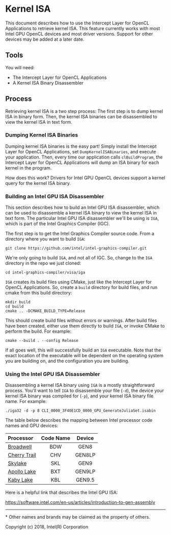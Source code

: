 # Kernel ISA

This document describes how to use the Intercept Layer for OpenCL Applications to
retrieve kernel ISA.  This feature currently works with most Intel GPU OpenCL
devices and most driver versions.  Support for other devices may be added at a
later date.

## Tools

You will need:

* The Intercept Layer for OpenCL Applications
* A Kernel ISA Binary Disassembler

## Process

Retrieving kernel ISA is a two step process:  The first step is to dump kernel
ISA in binary form.  Then, the kernel ISA binaries can be disassembled to view
the kernel ISA in text form.

### Dumping Kernel ISA Binaries

Dumping kernel ISA binaries is the easy part!  Simply install the Intercept
Layer for OpenCL Applications, set `DumpKernelISABinaries`, and execute your
application.  Then, every time our application calls `clBuildProgram`, the
Intercept Layer for OpenCL Applications will dump an ISA binary for each
kernel in the program.

How does this work?  Drivers for Intel GPU OpenCL devices support a kernel
query for the kernel ISA binary.

### Building an Intel GPU ISA Disassembler

This section describes how to build an Intel GPU ISA disassembler, which can
be used to disassemble a kernel ISA binary to view the kernel ISA in text form.
The particular Intel GPU ISA disassembler we'll be using is `IGA`, which is
part of the Intel Graphics Compiler (IGC).

The first step is to get the Intel Graphics Compiler source code.  From a
directory where you want to build `IGA`:

    git clone https://github.com/intel/intel-graphics-compiler.git

We're only going to build `IGA`, and not all of IGC.  So, change to the
`IGA` directory in the repo we just cloned:

    cd intel-graphics-compiler/visa/iga

`IGA` creates its build files using CMake, just like the Intercept Layer for
OpenCL Applications.  So, create a `build` directory for build files, and
run cmake from this build directory:

    mkdir build
    cd build
    cmake .. -DCMAKE_BUILD_TYPE=Release

This should create build files without errors or warnings.  After build
files have been created, either use them directly to build `IGA`, or invoke
CMake to perform the build.  For example:

    cmake --build . --config Release

If all goes well, this will successfully build an `IGA` executable.
Note that the exact location of the executable will be dependent on
the operating system you are building on, and the configuration you
are building.

### Using the Intel GPU ISA Disassembler

Disassembling a kernel ISA binary using `IGA` is a mostly straightforward
process.  You'll want to tell `IGA` to disassemble your file (`-d`), the
device your kernel ISA binary was compiled for (`-p`), and your kernel ISA
binary file name.  For example:

    ./iga32 -d -p 8 CLI_0000_3F40E1CD_0000_GPU_GenerateJuliaSet.isabin

The table below describes the mapping between Intel processor code names and
GPU devices:

| Processor | Code Name | Device |
|:----------|:---------:|:------:|
|[Broadwell](https://ark.intel.com/products/codename/38530/Broadwell) | BDW | GEN8 |
|[Cherry Trail](https://ark.intel.com/products/codename/46629/Cherry-Trail) | CHV | GEN8LP |
|[Skylake](https://ark.intel.com/products/codename/37572/Skylake) | SKL | GEN9 |
|[Apollo Lake](https://ark.intel.com/products/codename/80644/Apollo-Lake) | BXT | GEN9LP |
|[Kaby Lake](https://ark.intel.com/products/codename/82879/Kaby-Lake) | KBL | GEN9.5 |

Here is a helpful link that describes the Intel GPU ISA:

https://software.intel.com/en-us/articles/introduction-to-gen-assembly

---

\* Other names and brands may be claimed as the property of others.

Copyright (c) 2018, Intel(R) Corporation
